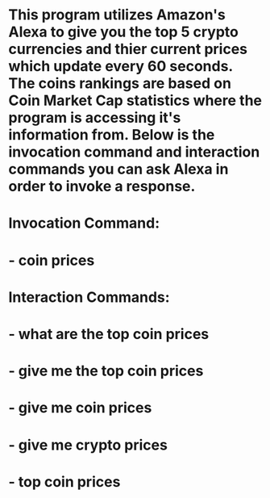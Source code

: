 # This program utilizes Amazon's Alexa to give you the top 5 crypto currencies and thier current prices which update every 60 seconds. The coins rankings are based on Coin Market Cap statistics where the program is accessing it's information from. Below is the invocation command and interaction commands you can ask Alexa in order to invoke a response.

# Invocation Command: 
# - coin prices
  
# Interaction Commands: 
  # - what are the top coin prices
  # - give me the top coin prices
  # - give me coin prices
  # - give me crypto prices
  # - top coin prices
